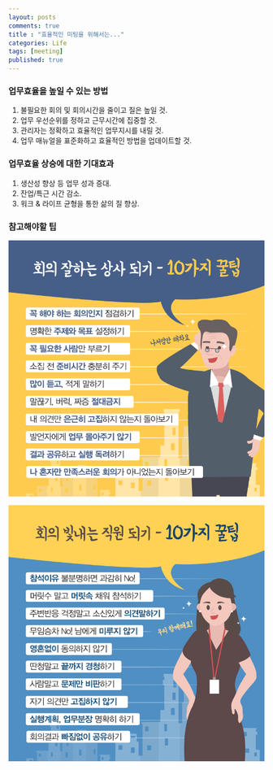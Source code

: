 ```yaml
---
layout: posts
comments: true
title : "효율적인 미팅을 위해서는..."
categories: Life
tags: [meeting]
published: true
---
```


### 업무효율을 높일 수 있는 방법
1. 불필요한 회의 및 회의시간을 줄이고 질은 높일 것.
2. 업무 우선순위를 정하고 근무시간에 집중할 것.
3. 관리자는 정확하고 효율적인 업무지시를 내릴 것.
4. 업무 매뉴얼을 표준화하고 효율적인 방법을 업데이트할 것.

### 업무효율 상승에 대한 기대효과
1. 생산성 향상 등 업무 성과 증대.
2. 잔업/특근 시간 감소.
3. 워크 & 라이프 균형을 통한 삶의 질 향상.

### 참고해야할 팁

![미팅 잘하는 상사](/assets/images/2022-04-18/meeting_image1.JPG)

![회의 빛내는 사원](/assets/images/2022-04-18/meeting_image2.JPG)
